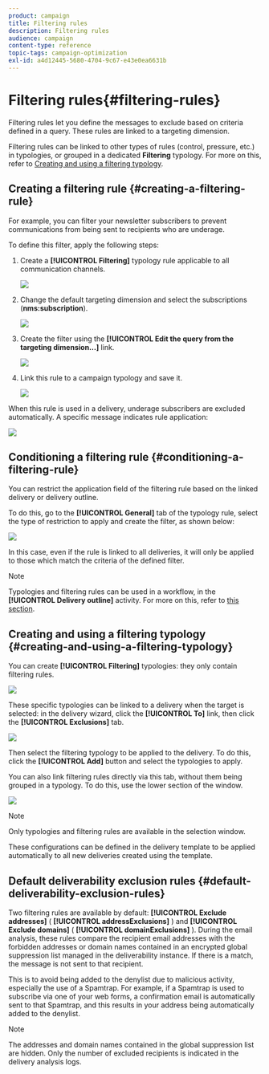 ```yaml
---
product: campaign
title: Filtering rules
description: Filtering rules
audience: campaign
content-type: reference
topic-tags: campaign-optimization
exl-id: a4d12445-5680-4704-9c67-e43e0ea6631b
---
```

# Filtering rules{#filtering-rules}

Filtering rules let you define the messages to exclude based on criteria defined in a query. These rules are linked to a targeting dimension.

Filtering rules can be linked to other types of rules (control, pressure, etc.) in typologies, or grouped in a dedicated **Filtering** typology. For more on this, refer to [Creating and using a filtering typology](#creating-and-using-a-filtering-typology).

## Creating a filtering rule {#creating-a-filtering-rule}

For example, you can filter your newsletter subscribers to prevent communications from being sent to recipients who are underage.

To define this filter, apply the following steps:

1. Create a **[!UICONTROL Filtering]** typology rule applicable to all communication channels.

   ![](assets/campaign_opt_create_filter_01.png)

1. Change the default targeting dimension and select the subscriptions (**nms:subscription**).

   ![](assets/campaign_opt_create_filter_02.png)

1. Create the filter using the **[!UICONTROL Edit the query from the targeting dimension...]** link.

   ![](assets/campaign_opt_create_filter_03.png)

1. Link this rule to a campaign typology and save it.

   ![](assets/campaign_opt_create_filter_04.png)

When this rule is used in a delivery, underage subscribers are excluded automatically. A specific message indicates rule application:

![](assets/campaign_opt_create_filter_05.png)

## Conditioning a filtering rule {#conditioning-a-filtering-rule}

You can restrict the application field of the filtering rule based on the linked delivery or delivery outline.

To do this, go to the **[!UICONTROL General]** tab of the typology rule, select the type of restriction to apply and create the filter, as shown below:

![](assets/campaign_opt_create_filter_06.png)

In this case, even if the rule is linked to all deliveries, it will only be applied to those which match the criteria of the defined filter.

>[!NOTE]
>
>Typologies and filtering rules can be used in a workflow, in the **[!UICONTROL Delivery outline]** activity. For more on this, refer to [this section](../../../common/workflow/using/delivery-outline.md).

## Creating and using a filtering typology {#creating-and-using-a-filtering-typology}

You can create **[!UICONTROL Filtering]** typologies: they only contain filtering rules. 

![](assets/campaign_opt_create_typo_filtering.png)

These specific typologies can be linked to a delivery when the target is selected: in the delivery wizard, click the **[!UICONTROL To]** link, then click the **[!UICONTROL Exclusions]** tab. 

![](assets/campaign_opt_apply_typo_filtering.png)

Then select the filtering typology to be applied to the delivery. To do this, click the **[!UICONTROL Add]** button and select the typologies to apply.

You can also link filtering rules directly via this tab, without them being grouped in a typology. To do this, use the lower section of the window. 

![](assets/campaign_opt_select_typo_filtering.png)

>[!NOTE]
>
>Only typologies and filtering rules are available in the selection window.
>
>These configurations can be defined in the delivery template to be applied automatically to all new deliveries created using the template.
>

## Default deliverability exclusion rules {#default-deliverability-exclusion-rules}

Two filtering rules are available by default: **[!UICONTROL Exclude addresses]** ( **[!UICONTROL addressExclusions]** ) and **[!UICONTROL Exclude domains]** ( **[!UICONTROL domainExclusions]** ). During the email analysis, these rules compare the recipient email addresses with the forbidden addresses or domain names contained in an encrypted global suppression list managed in the deliverability instance. If there is a match, the message is not sent to that recipient.

This is to avoid being added to the denylist due to malicious activity, especially the use of a Spamtrap. For example, if a Spamtrap is used to subscribe via one of your web forms, a confirmation email is automatically sent to that Spamtrap, and this results in your address being automatically added to the denylist.

>[!NOTE]
>
>The addresses and domain names contained in the global suppression list are hidden. Only the number of excluded recipients is indicated in the delivery analysis logs.
